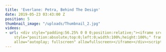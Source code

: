 ```yaml
---
title: 'Everlane: Petra, Behind The Design'
date: 2019-05-23 03:43:00 Z
position: 5
thumbnail_image: "/uploads/Thumbnail_2.jpg"
videos:
- url: <div style="padding:56.25% 0 0 0;position:relative;"><iframe src="https://player.vimeo.com/video/84509126?autoplay=1&title=0&byline=0&portrait=0"
    style="position:absolute;top:0;left:0;width:100%;height:100%;" frameborder="0"
    allow="autoplay; fullscreen" allowfullscreen></iframe></div><script src="https://player.vimeo.com/api/player.js"></script>
---
```


